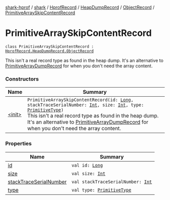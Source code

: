 [shark-hprof](../../../../../index.md) / [shark](../../../../index.md) / [HprofRecord](../../../index.md) / [HeapDumpRecord](../../index.md) / [ObjectRecord](../index.md) / [PrimitiveArraySkipContentRecord](./index.md)

# PrimitiveArraySkipContentRecord

`class PrimitiveArraySkipContentRecord : `[`HprofRecord.HeapDumpRecord.ObjectRecord`](../index.md)

This isn't a real record type as found in the heap dump. It's an alternative to
[PrimitiveArrayDumpRecord](../-primitive-array-dump-record/index.md) for when you don't need the array content.

### Constructors

| Name | Summary |
|---|---|
| [&lt;init&gt;](-init-.md) | `PrimitiveArraySkipContentRecord(id: `[`Long`](https://kotlinlang.org/api/latest/jvm/stdlib/kotlin/-long/index.html)`, stackTraceSerialNumber: `[`Int`](https://kotlinlang.org/api/latest/jvm/stdlib/kotlin/-int/index.html)`, size: `[`Int`](https://kotlinlang.org/api/latest/jvm/stdlib/kotlin/-int/index.html)`, type: `[`PrimitiveType`](../../../../-primitive-type/index.md)`)`<br>This isn't a real record type as found in the heap dump. It's an alternative to [PrimitiveArrayDumpRecord](../-primitive-array-dump-record/index.md) for when you don't need the array content. |

### Properties

| Name | Summary |
|---|---|
| [id](id.md) | `val id: `[`Long`](https://kotlinlang.org/api/latest/jvm/stdlib/kotlin/-long/index.html) |
| [size](size.md) | `val size: `[`Int`](https://kotlinlang.org/api/latest/jvm/stdlib/kotlin/-int/index.html) |
| [stackTraceSerialNumber](stack-trace-serial-number.md) | `val stackTraceSerialNumber: `[`Int`](https://kotlinlang.org/api/latest/jvm/stdlib/kotlin/-int/index.html) |
| [type](type.md) | `val type: `[`PrimitiveType`](../../../../-primitive-type/index.md) |

